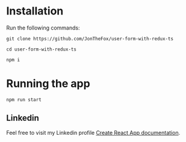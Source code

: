 # Installation

Run the following commands:

`git clone https://github.com/JonTheFox/user-form-with-redux-ts` <br/>

`cd user-form-with-redux-ts` <br/>

`npm i` <br/>

# Running the app

`npm run start` <br/>

## Linkedin

Feel free to visit my Linkedin profile [Create React App documentation](https://www.linkedin.com/in/jonathan-weiss-45010295/).
